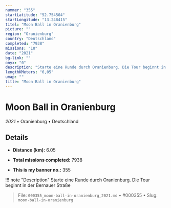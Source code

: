 ```yaml
---
nummer: "355"
startLatitude: "52.754504"
startLongitude: "13.248415"
titel: "Moon Ball in Oranienburg"
picture: ""
region: "Oranienburg"
country: "Deutschland"
completed: "7938"
missions: "18"
date: "2021"
bg-link: ""
onyx: "0"
description: "Starte eine Runde durch Oranienburg. Die Tour beginnt in der Bernauer Straße"
lengthKMeters: "6,05"
umap: ""
title: "Moon Ball in Oranienburg"
---
```

# Moon Ball in Oranienburg

*2021* • Oranienburg • Deutschland



## Details
- **Distance (km):** 6.05

- **Total missions completed:** 7938
- **This is my banner no.:** 355


!!! note "Description"
    Starte eine Runde durch Oranienburg. Die Tour beginnt in der Bernauer Straße




> File: `000355_moon-ball-in-oranienburg_2021.md` • #000355 • Slug: `moon-ball-in-oranienburg`
